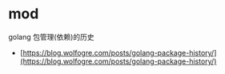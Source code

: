 # mod

golang 包管理(依赖)的历史

- [https://blog.wolfogre.com/posts/golang-package-history/](https://blog.wolfogre.com/posts/golang-package-history/)
